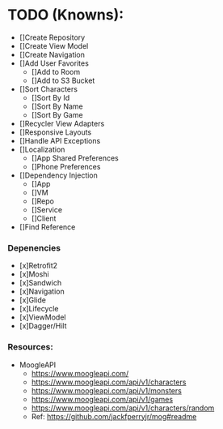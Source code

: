 # TODO (Knowns):

- []Create Repository
- []Create View Model
- []Create Navigation
- []Add User Favorites
    - []Add to Room
    - []Add to S3 Bucket
- []Sort Characters
    - []Sort By Id
    - []Sort By Name
    - []Sort By Game
- []Recycler View Adapters
- []Responsive Layouts
- []Handle API Exceptions
- []Localization
    - []App Shared Preferences
    - []Phone Preferences
- []Dependency Injection
    - []App
    - []VM
    - []Repo
    - []Service
    - []Client
- []Find Reference

### Depenencies

- [x]Retrofit2
- [x]Moshi
- [x]Sandwich
- [x]Navigation
- [x]Glide
- [x]Lifecycle
- [x]ViewModel
- [x]Dagger/Hilt

### Resources:

- MoogleAPI
    - https://www.moogleapi.com/
    - https://www.moogleapi.com/api/v1/characters
    - https://www.moogleapi.com/api/v1/monsters
    - https://www.moogleapi.com/api/v1/games
    - https://www.moogleapi.com/api/v1/characters/random
    - Ref: https://github.com/jackfperryjr/mog#readme
